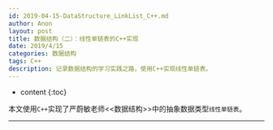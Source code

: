 ```yaml
---
id: 2019-04-15-DataStructure_LinkList_C++.md
author: Anon
layout: post
title: 数据结构（二）：线性单链表的C++实现
date: 2019/4/15
categories: 数据结构
tags: C++
description: 记录数据结构的学习实践之路，使用C++实现线性单链表。
---
```



* content
{:toc}

本文使用`C++`实现了严蔚敏老师<<数据结构>>中的抽象数据类型`线性单链表`。

___

<script src="https://gist.github.com/eMous/97f3617d6c29fdd677acfb9e7610aec6.js"></script>


